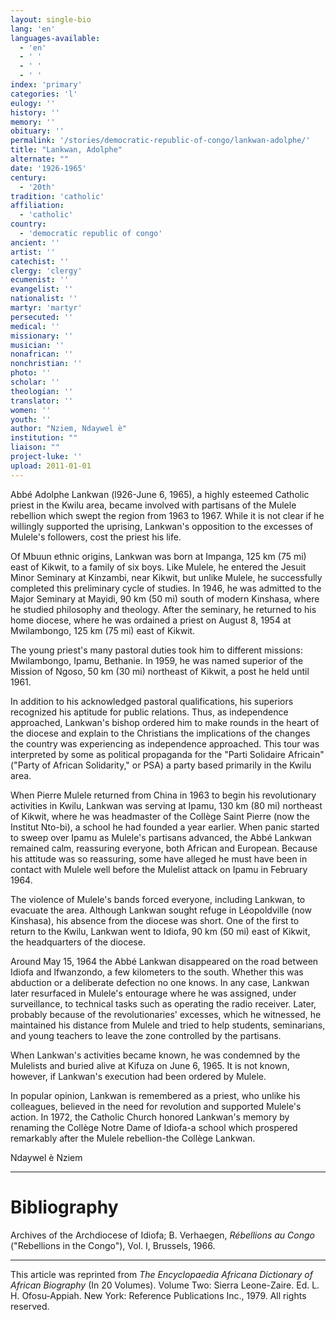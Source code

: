 ```yaml
---
layout: single-bio
lang: 'en'
languages-available:
  - 'en'
  - ' '
  - ' '
  - ' '
index: 'primary'
categories: 'l'
eulogy: ''
history: ''
memory: ''
obituary: ''
permalink: '/stories/democratic-republic-of-congo/lankwan-adolphe/'
title: "Lankwan, Adolphe"
alternate: ""
date: '1926-1965'
century:
  - '20th'
tradition: 'catholic'
affiliation:
  - 'catholic'
country:
  - 'democratic republic of congo'
ancient: ''
artist: ''
catechist: ''
clergy: 'clergy'
ecumenist: ''
evangelist: ''
nationalist: ''
martyr: 'martyr'
persecuted: ''
medical: ''
missionary: ''
musician: ''
nonafrican: ''
nonchristian: ''
photo: ''
scholar: ''
theologian: ''
translator: ''
women: ''
youth: ''
author: "Nziem, Ndaywel è"
institution: ""
liaison: ""
project-luke: ''
upload: 2011-01-01
---
```




Abbé Adolphe Lankwan (l926-June 6, 1965), a highly esteemed Catholic priest in the Kwilu area, became involved with partisans of the Mulele rebellion which swept the region from 1963 to 1967. While it is not clear if he willingly supported the uprising, Lankwan's opposition to the excesses of Mulele's followers, cost the priest his life.

Of Mbuun ethnic origins, Lankwan was born at Impanga, 125 km (75 mi) east of Kikwit, to a family of six boys. Like Mulele, he entered the Jesuit Minor Seminary at Kinzambi, near Kikwit, but unlike Mulele, he successfully completed this preliminary cycle of studies. In 1946, he was admitted to the Major Seminary at Mayidi, 90 km (50 mi) south of modern Kinshasa, where he studied philosophy and theology. After the seminary, he returned to his home diocese, where he was ordained a priest on August 8, 1954 at Mwilambongo, 125 km (75 mi) east of Kikwit.

The young priest's many pastoral duties took him to different missions: Mwilambongo, Ipamu, Bethanie. In 1959, he was named superior of the Mission of Ngoso, 50 km (30 mi) northeast of Kikwit, a post he held until 1961.

In addition to his acknowledged pastoral qualifications, his superiors recognized his aptitude for public relations. Thus, as independence approached, Lankwan's bishop ordered him to make rounds in the heart of the diocese and explain to the Christians the implications of the changes the country was experiencing as independence approached. This tour was interpreted by some as political propaganda for the "Parti Solidaire Africain" ("Party of African Solidarity," or PSA) a party based primarily in the Kwilu area.

When Pierre Mulele returned from China in 1963 to begin his revolutionary activities in Kwilu, Lankwan was serving at Ipamu, 130 km (80 mi) northeast of Kikwit, where he was headmaster of the Collège Saint Pierre (now the Institut Nto-bi), a school he had founded a year earlier. When panic started to sweep over Ipamu as Mulele's partisans advanced, the Abbé Lankwan remained calm, reassuring everyone, both African and European. Because his attitude was so reassuring, some have alleged he must have been in contact with Mulele well before the Mulelist attack on Ipamu in February 1964.

The violence of Mulele's bands forced everyone, including Lankwan, to evacuate the area. Although Lankwan sought refuge in Léopoldville (now Kinshasa), his absence from the diocese was short. One of the first to return to the Kwilu, Lankwan went to Idiofa, 90 km (50 mi) east of Kikwit, the headquarters of the diocese.

Around May 15, 1964 the Abbé Lankwan disappeared on the road between Idiofa and lfwanzondo, a few kilometers to the south. Whether this was abduction or a deliberate defection no one knows. In any case, Lankwan later resurfaced in Mulele's entourage where he was assigned, under surveillance, to technical tasks such as operating the radio receiver. Later, probably because of the revolutionaries' excesses, which he witnessed, he maintained his distance from Mulele and tried to help students, seminarians, and young teachers to leave the zone controlled by the partisans.

When Lankwan's activities became known, he was condemned by the Mulelists and buried alive at Kifuza on June 6, 1965. It is not known, however, if Lankwan's execution had been ordered by Mulele.

In popular opinion, Lankwan is remembered as a priest, who unlike his colleagues, believed in the need for revolution and supported Mulele's action. In 1972, the Catholic Church honored Lankwan's memory by renaming the Collège Notre Dame of Idiofa-a school which prospered remarkably after the Mulele rebellion-the Collège Lankwan.

Ndaywel è Nziem

---

# Bibliography

Archives of the Archdiocese of Idiofa; B. Verhaegen, *Rébellions au Congo* ("Rebellions in the Congo"), Vol. I, Brussels, 1966.

---

This article was reprinted from *The Encyclopaedia Africana Dictionary of African Biography* (In 20 Volumes). Volume Two: Sierra Leone-Zaire. Ed. L. H. Ofosu-Appiah. New York: Reference Publications Inc., 1979.  All rights reserved.
